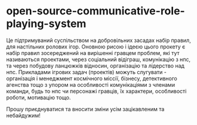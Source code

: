 # open-source-communicative-role-playing-system

Це підтримуваний суспільством на добровільних засадах набір правил, для настільних ролових ігор. Оновною рисою і ідеєю цього прокету є набір правил зосереджений на вирішенні гравцем проблем, які тут називаються проектами, через соціальний відіграш, комунікацію з нпс, та через побудову ланцюжків відносин, організацію та лідерство над нпс. Прикладами ігрових задач (проектів) можуть слугувати - організація і менеджмент космічного міссії, бізнесу, детективного агенства тощо з упором на особливості комунікаціями з членами команди, будь то нпс чи персонажі гравців, їх характери, особливості роботи, мотивацію тощо.

Прошу приєднуватися та вносити зміни усім зацікавленим та небайдужим!
